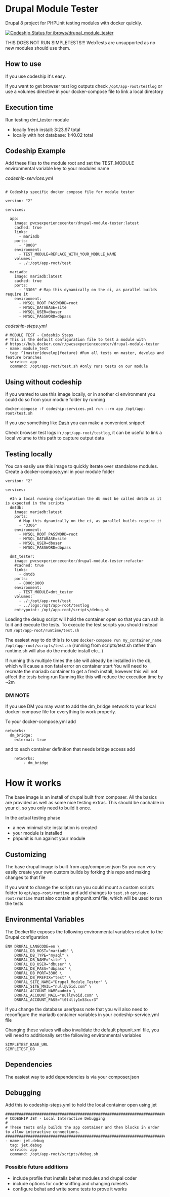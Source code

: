 # Drupal Module Tester

Drupal 8 project for PHPUnit testing modules with docker quickly.

[ ![Codeship Status for ibrows/drupal_module_tester](https://app.codeship.com/projects/4bc3b300-e670-0134-b09a-26edd27a570b/status?branch=master)](https://app.codeship.com/projects/206815)

THIS DOES NOT RUN SIMPLETESTS!!!
WebTests are unsupported as no new modules should use them.

## How to use

If you use codeship it's easy.

If you want to get browser test log outputs check `/opt/app-root/testlog`
or use a volumes directive in your docker-compose file to link a local directory

## Execution time

Run testing dmt_tester module

- locally fresh install:        3:23.97 total
- locally with hot database:    1:40.02 total


## Codeship Example

Add these files to the module root and set the TEST_MODULE environmental variable key to your modules name

_codeship-services.yml_

```

# Codeship specific docker compose file for module tester

version: "2"

services:

  app:
    image: pwcsexperiencecenter/drupal-module-tester:latest
    cached: true
    links:
      - mariadb
    ports:
      - "8000"
    environment:
      - TEST_MODULE=REPLACE_WITH_YOUR_MODULE_NAME
    volumes:
      - ./:/opt/app-root/test

  mariadb:
    image: mariadb:latest
    cached: true
    ports:
      - "3306" # Map this dynamically on the ci, as parallel builds require it
    environment:
      - MYSQL_ROOT_PASSWORD=root
      - MYSQL_DATABASE=site
      - MYSQL_USER=dbuser
      - MYSQL_PASSWORD=dbpass
```

_codeship-steps.yml_

```
# MODULE TEST - Codeship Steps
# This is the default configuration file to test a module with
# https://hub.docker.com/r/pwcsexperiencecenter/drupal-module-tester
- name: module_test
  tag: ^(master|develop|feature) #Run all tests on master, develop and feature branches
  service: app
  command: /opt/app-root/test.sh #only runs tests on our module
```

## Using without codeship
If you wanted to use this image locally, or in another ci environment you could do so from your module folder by running
```
docker-compose -f codeship-services.yml run --rm app /opt/app-root/test.sh
```

If you use something like [Dash](https://kapeli.com) you can make a convenient snippet!

Check browser test logs in `/opt/app-root/testlog`, it can be useful to link a local volume to this path to capture output data


## Testing locally

You can easily use this image to quickly iterate over standalone modules. Create a docker-compose.yml in your module folder

```
version: "2"

services:

  #In a local running configuration the db must be called dmtdb as it is expected in the scripts
  dmtdb:
    image: mariadb:latest
    ports:
      # Map this dynamically on the ci, as parallel builds require it
      - "3306"
    environment:
      - MYSQL_ROOT_PASSWORD=root
      - MYSQL_DATABASE=site
      - MYSQL_USER=dbuser
      - MYSQL_PASSWORD=dbpass

  dmt_tester:
    image: pwcsexperiencecenter/drupal-module-tester:refactor
    #cached: true
    links:
      - dmtdb
    ports:
      - 8000:8000
    environment:
      - TEST_MODULE=dmt_tester
    volumes:
      - ./:/opt/app-root/test
      - ../logs:/opt/app-root/testlog
    entrypoint: /opt/app-root/scripts/debug.sh
```

Loading the debug script will hold the container open so that you can ssh in to it and execute the tests.
To execute the test scripts you should instead run
`/opt/app-root/runtime/test.sh`

The easiest way to do this is to use
`docker-compose run my_container_name /opt/app-root/scripts/test.sh`
(running from scripts/test.sh rather than runtime.sh will also do the module install etc...)

If running this multiple times the site will already be installed in the db, which will cause a non fatal error on container start
You will need to recreate the mariadb container to get a fresh install, however this will not affect the tests being run
Running like this will reduce the execution time by ~2m

### DM NOTE
If you use DM you may want to add the dm_bridge network to your local docker-compose file for everything to work properly.

To your docker-compose.yml add
```
networks:
  dm_bridge:
    external: true
```

and to each container definition that needs bridge access add
```
    networks:
        - dm_bridge
```

# How it works

The base image is an install of drupal built from composer. All the basics are provided as well as some nice testing extras.
This should be cachable in your ci, so you only need to build it once.

In the actual testing phase
* a new minimal site installation is created
* your module is installed
* phpunit is run against your module

## Customizing

The base drupal image is built from app/composer.json
So you can very easily create your own custom builds by forking this repo and making changes to that file

If you want to change the scripts run you could mount a custom scripts folder to `opt/app-root/runtime`
and add changes to `test.sh`
`opt/app-root/runtime` must also contain a phpunit.xml file, which will be used to run the tests

## Environmental Variables

The Dockerfile exposes the following environmental variables related to the Drupal configuration
```
ENV DRUPAL_LANGCODE=en \
    DRUPAL_DB_HOST="mariadb" \
    DRUPAL_DB_TYPE="mysql" \
    DRUPAL_DB_NAME="site" \
    DRUPAL_DB_USER="dbuser" \
    DRUPAL_DB_PASS="dbpass" \
    DRUPAL_DB_PORT=3306 \
    DRUPAL_DB_PREFIX="test" \
    DRUPAL_SITE_NAME="Drupal_Module_Tester" \
    DRUPAL_SITE_MAIL="null@void.com" \
    DRUPAL_ACCOUNT_NAME=admin \
    DRUPAL_ACCOUNT_MAIL="null@void.com" \
    DRUPAL_ACCOUNT_PASS="t0t4lly1n53cur3"
```

If you change the database user/pass note that you will also need to reconfigure the mariadb container variables in your codeship-service.yml file

Changing these values will also invalidate the default phpunit.xml file, you will need to additionally set the following environmental variables
```
SIMPLETEST_BASE_URL
SIMPLETEST_DB

```

## Dependencies

The easiest way to add dependencies is via your composer.json

## Debugging

Add this to codeship-steps.yml to hold the local container open using jet

```
########################################################################################################################
# CODESHIP JET - Local Interactive Debugging
#
# These tests only builds the app container and then blocks in order to allow interactive connections.
########################################################################################################################
- name: jet.debug
  tag: jet.debug
  service: app
  command: /opt/app-root/scripts/debug.sh
 ```

### Possible future additions

* include profile that installs behat modules and drupal coder
* include options for code sniffing and changing rulesets
* configure behat and write some tests to prove it works